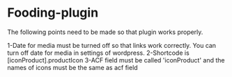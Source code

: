 # Fooding-plugin

The following points need to be made so that plugin works properly.

1-Date for media must be turned off so that links work correctly. You can turn off date for media in settings of wordpress.
2-Shortcode is [iconProduct].productIcon
3-ACF field must be called 'iconProduct' and the names of icons  must be the same as acf field
